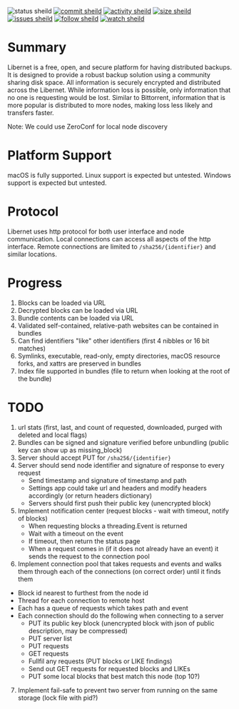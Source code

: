 
![status sheild](https://img.shields.io/static/v1?label=status&message=implementing+spec&color=inactive&style=plastic)
[![commit sheild](https://img.shields.io/github/last-commit/marcpage/libernet?style=plastic)](https://github.com/marcpage/libernet/commits)
[![activity sheild](https://img.shields.io/github/commit-activity/m/marcpage/libernet?style=plastic)](https://github.com/marcpage/libernet/commits)
[![size sheild](https://img.shields.io/github/languages/code-size/marcpage/libernet?style=plastic)](https://github.com/marcpage/libernet)
[![issues sheild](https://img.shields.io/github/issues-raw/marcpage/libernet?style=plastic)](https://github.com/marcpage/libernet/issues)
[![follow sheild](https://img.shields.io/github/followers/marcpage?label=Follow&style=social)](https://github.com/marcpage?tab=followers)
[![watch sheild](https://img.shields.io/github/watchers/marcpage/libernet?label=Watch&style=social)](https://github.com/marcpage/libernet/watchers)


# Summary

Libernet is a free, open, and secure platform for having distributed backups.
It is designed to provide a robust backup solution using a community sharing disk space.
All information is securely encrypted and distributed across the Libernet.
While information loss is possible, only information that no one is requesting would be lost.
Similar to Bittorrent, information that is more popular is distributed to more nodes, making loss less likely and transfers faster.

Note: We could use ZeroConf for local node discovery


# Platform Support

macOS is fully supported.
Linux support is expected but untested.
Windows support is expected but untested.


# Protocol

Libernet uses http protocol for both user interface and node communication.
Local connections can access all aspects of the http interface.
Remote connections are limited to `/sha256/{identifier}` and similar locations.


# Progress

1. Blocks can be loaded via URL
1. Decrypted blocks can be loaded via URL
1. Bundle contents can be loaded via URL
1. Validated self-contained, relative-path websites can be contained in bundles
1. Can find identifiers "like" other identifiers (first 4 nibbles or 16 bit matches)
2. Symlinks, executable, read-only, empty directories, macOS resource forks, and xattrs are preserved in bundles
3. Index file supported in bundles (file to return when looking at the root of the bundle)



# TODO

1. url stats (first, last, and count of requested, downloaded, purged with deleted and local flags)
2. Bundles can be signed and signature verified before unbundling (public key can show up as missing_block)
3. Server should accept PUT for `/sha256/{identifier}`
4. Server should send node identifier and signature of response to every request
   - Send timestamp and signature of timestamp and path
   - Settings app could take url and headers and modify headers accordingly (or return headers dictionary)
   - Servers should first push their public key (unencrypted block)
5. Implement notification center (request blocks - wait with timeout, notify of blocks)
   - When requesting blocks a threading.Event is returned
   - Wait with a timeout on the event
   - If timeout, then return the status page
   - When a request comes in (if it does not already have an event) it sends the request to the connection pool
6.  Implement connection pool that takes requests and events and walks them through each of the connections (on correct order) until it finds them
   - Block id nearest to furthest from the node id
   - Thread for each connection to remote host
   - Each has a queue of requests which takes path and event
   - Each connection should do the following when connecting to a server
     - PUT its public key block (unencrypted block with json of public description, may be compressed)
     - PUT server list
     - PUT requests
     - GET requests
     - Fullfil any requests (PUT blocks or LIKE findings)
     - Send out GET requests for requested blocks and LIKEs
     - PUT some local blocks that best match this node (top 10?)
7. Implement fail-safe to prevent two server from running on the same storage (lock file with pid?)





